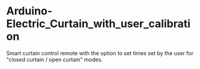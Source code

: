 # Arduino-Electric_Curtain_with_user_calibration
Smart curtain control remote with the option to set times set by the user for "closed curtain / open curtain" modes.
